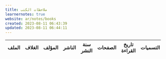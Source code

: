 ```yaml
---
title: ملاحظات الكتب
learnernotes: true
website: ar/notes/books
created: 2023-08-11 06:43:39
updated: 2023-08-11 06:44:11
---
```


| الملف | الغلاف | المؤلف | الناشر | سنة النشر | الصفحات | تاريخ القراءة | التسميات |
| ----- | ------ | ------ | ------ | --------- | ------- | ------------- | -------- |


